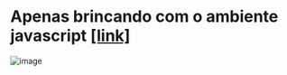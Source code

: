 # Apenas brincando com o ambiente javascript **[[link]](https://erbert-gadelha.github.io/Teste_Colisoes)**

![image](https://github.com/erbert-gadelha/Teste_Colisoes/assets/48739173/6f95aded-c18c-490c-961a-13292bc9caef)
